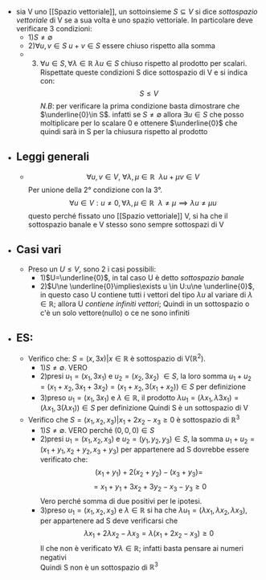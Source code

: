 - sia V uno [[Spazio vettoriale]], un sottoinsieme $S\subseteq V$ si dice _sottospazio vettoriale_ di V se a sua volta è uno spazio vettoriale. In particolare deve verificare 3 condizioni:
	- 1)$S\ne\emptyset$
	- 2)$\forall u,v \in S$  $u+v\in S$ essere chiuso rispetto alla somma
	- 3) $\forall u \in S, \forall \lambda \in \mathbb{R}$ $\lambda u\in S$ chiuso rispetto al prodotto per scalari.
	Rispettate queste condizioni S dice sottospazio di V e si indica con:$$S\leq V$$_N.B_: per verificare la prima condizione basta dimostrare che $\underline{0}\in S$. infatti se $S\ne\emptyset$ allora $\exists u \in S$ che posso moltiplicare per lo scalare 0 e ottenere $\underline{0}$ che quindi sarà in S per la chiusura rispetto al prodotto 
- ## Leggi generali
	- $$\forall u,v \in V,\ \forall \lambda,\mu \in \mathbb{R} \ \ \lambda u+\mu v \in V$$
	  Per unione della 2° condizione con la 3°. $$\forall u \in V: u\ne 0, \forall \lambda, \mu \in \mathbb{R}\ \ \lambda\ne \mu \implies \lambda u\ne\mu u$$
	  questo perché fissato uno [[Spazio vettoriale]] V, si ha che il sottospazio banale e V stesso sono sempre sottospazi di V
- ## Casi vari
	- Preso un $U\leq V$, sono 2 i casi possibili:
		- 1)$U=\underline{0}$, in tal caso U è detto _sottospazio banale_
		- 2)$U\ne \underline{0}\implies\exists u \in U:u\ne \underline{0}$, in questo caso U contiene tutti i vettori del tipo $\lambda u$ al variare di $\lambda \in \mathbb{R}$; allora U _contiene infiniti vettori_;
		Quindi in un sottospazio o c'è un solo vettore(nullo) o ce ne sono infiniti 
- ## ES:
	- Verifico che: $S=(x, 3x)|x\in \mathbb{R}$ è sottospazio di V($\mathbb{R}^{2}$).
		- 1)$S\ne\emptyset$. VERO 
		- 2)presi $u_{1}=(x_{1},3x_{1})$ e $u_{2}=(x_{2},3x_{2})$ $\in S$, la loro somma $u_{1}+u_{2}=(x_{1}+x_{2},3x_{1}+3x_{2})=(x_{1}+x_{2},3(x_{1}+x_{2}))\in S$ per definizione 
		- 3)preso $u_{1}=(x_{1},3x_{1})$ e $\lambda \in \mathbb{R}$, il prodotto $\lambda u_{1}=(\lambda x_{1},\lambda 3x_{1})=(\lambda x_{1},3(\lambda x_{1}))\in S$ per definizione 
		Quindi S è un sottospazio di V
	- Verifico che $S=(x_{1},x_{2},x_{3})|x_{1}+2x_{2}-x_{3}\geq0$ è sottospazio di $\mathbb{R}^{3}$
		- 1)$S\ne\emptyset$. VERO perché $(0,0,0)\in S$
		- 2)presi $u_{1}=(x_{1},x_{2},x_{3})$ e $u_{2}=(y_{1},y_{2},y_{3})\in S$, la somma $u_{1}+u_{2}=(x_{1}+y_{1},x_{2}+y_{2},x_{3}+y_{3})$ per appartenere ad S dovrebbe essere verificato che: $$(x_{1}+y_{1})+2(x_{2}+y_{2})-(x_{3}+y_{3})=$$ $$=x_{1}+y_{1}+3x_{2}+3y_{2}-x_{3}-y_{3}\geq 0$$ Vero perché somma di due positivi per le ipotesi.
		- 3)preso $u_{1}=(x_{1},x_{2},x_{3})$ e $\lambda \in \mathbb{R}$ si ha che $\lambda u_{1}=(\lambda x_{1},\lambda x_{2},\lambda x_{3})$, per appartenere ad S deve verificarsi che $$\lambda x_{1}+2\lambda x_{2}-\lambda x_3=\lambda(x_{1}+2x_{2}-x_{3})\geq 0$$ Il che non è verificato $\forall \lambda \in \mathbb{R}$; infatti basta pensare ai numeri negativi  
		Quindi S non è un sottospazio di $\mathbb{R}^{3}$
		  
